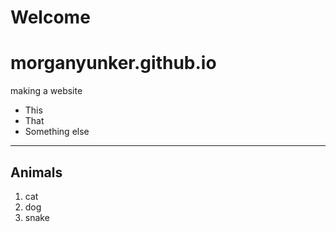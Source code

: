 # Welcome
# morganyunker.github.io

making a website

* This
* That
* Something else

---
## Animals
1. cat
2. dog
3. snake
